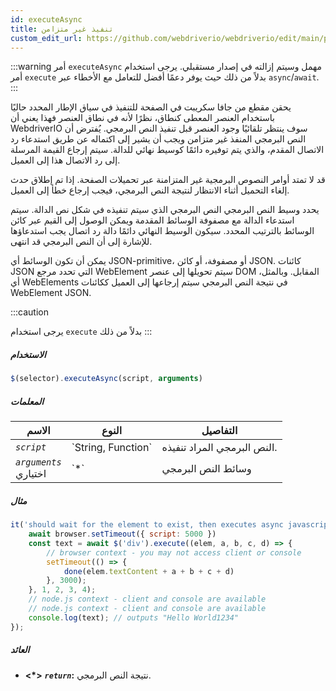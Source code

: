 ```yaml
---
id: executeAsync
title: تنفيذ غير متزامن
custom_edit_url: https://github.com/webdriverio/webdriverio/edit/main/packages/webdriverio/src/commands/element/executeAsync.ts
---
```


:::warning
أمر `executeAsync` مهمل وسيتم إزالته في إصدار مستقبلي.
يرجى استخدام أمر `execute` بدلاً من ذلك حيث يوفر دعمًا أفضل
للتعامل مع الأخطاء عبر `async`/`await`.
:::

يحقن مقطع من جافا سكريبت في الصفحة للتنفيذ في سياق الإطار المحدد حاليًا
باستخدام العنصر المعطى كنطاق، نظرًا لأنه في نطاق العنصر فهذا يعني أن WebdriverIO سوف
ينتظر تلقائيًا وجود العنصر قبل تنفيذ النص البرمجي.
يُفترض أن النص البرمجي المنفذ غير متزامن ويجب أن يشير إلى اكتماله عن طريق استدعاء
رد الاتصال المقدم، والذي يتم توفيره دائمًا كوسيط نهائي للدالة. سيتم إرجاع القيمة
المرسلة إلى رد الاتصال هذا إلى العميل.

قد لا تمتد أوامر النصوص البرمجية غير المتزامنة عبر تحميلات الصفحة. إذا تم إطلاق حدث إلغاء التحميل أثناء الانتظار
لنتيجة النص البرمجي، فيجب إرجاع خطأ إلى العميل.

يحدد وسيط النص البرمجي النص البرمجي الذي سيتم تنفيذه في شكل نص الدالة. سيتم
استدعاء الدالة مع مصفوفة الوسائط المقدمة ويمكن الوصول إلى القيم عبر كائن الوسائط
بالترتيب المحدد. سيكون الوسيط النهائي دائمًا دالة رد اتصال يجب استدعاؤها
للإشارة إلى أن النص البرمجي قد انتهى.

يمكن أن تكون الوسائط أي JSON-primitive، أو مصفوفة، أو كائن JSON. كائنات JSON التي تحدد مرجع WebElement
سيتم تحويلها إلى عنصر DOM المقابل. وبالمثل، أي WebElements في نتيجة
النص البرمجي سيتم إرجاعها إلى العميل ككائنات WebElement JSON.

:::caution

يرجى استخدام `execute` بدلاً من ذلك
:::

##### الاستخدام

```js
$(selector).executeAsync(script, arguments)
```

##### المعلمات

<table>
  <thead>
    <tr>
      <th>الاسم</th><th>النوع</th><th>التفاصيل</th>
    </tr>
  </thead>
  <tbody>
    <tr>
      <td><code><var>script</var></code></td>
      <td>`String, Function`</td>
      <td>النص البرمجي المراد تنفيذه.</td>
    </tr>
    <tr>
      <td><code><var>arguments</var></code><br /><span className="label labelWarning">اختياري</span></td>
      <td>`*`</td>
      <td>وسائط النص البرمجي</td>
    </tr>
  </tbody>
</table>

##### مثال

```js title="executeAsync.js"
it('should wait for the element to exist, then executes async javascript on the page with the element as first argument', async () => {
    await browser.setTimeout({ script: 5000 })
    const text = await $('div').execute((elem, a, b, c, d) => {
        // browser context - you may not access client or console
        setTimeout(() => {
            done(elem.textContent + a + b + c + d)
        }, 3000);
    }, 1, 2, 3, 4);
    // node.js context - client and console are available
    // node.js context - client and console are available
    console.log(text); // outputs "Hello World1234"
});
```

##### العائد

- **&lt;*&gt;**
            **<code><var>return</var></code>:**              نتيجة النص البرمجي.